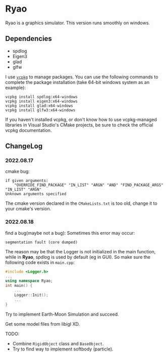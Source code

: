 # Ryao
Ryao is a graphics simulator. This version runs smoothly on windows.

## Dependencies
- spdlog
- Eigen3
- glad
- glfw

I use [`vcpkg`](https://github.com/microsoft/vcpkg) to manage packages.
You can use the following commands to complete the package installation (take 64-bit windows system as an example):
```shell
vcpkg install spdlog:x64-windows
vcpkg install eigen3:x64-windows
vcpkg install glad:x64-windows
vcpkg install glfw3:x64-windows
```
If you haven't installed vcpkg, or don't know how to use vcpkg-managed libraries in Visual Studio's CMake projects, be sure to check the official vcpkg documentation.

## ChangeLog
### 2022.08.17
cmake bug:
```
if given arguments: 
    "OVERRIDE_FIND_PACKAGE" "IN_LIST" "ARGN" "AND" "FIND_PACKAGE_ARGS" "IN_LIST" "ARGN"
Unknown arguments specified
```
The cmake version declared in the `CMakeLists.txt` is too old, change it to your cmake's version.
### 2022.08.18
find a bug(maybe not a bug): Sometimes this error may occur:
```
segmentation fault (core dumped)
```
The reason may be that the Logger is not initialized in the main function, while in **Ryao**, spdlog is used by default (eg in GUI).
So make sure the following code exists in `main.cpp`:
```c++
#include <Logger.h>
...
using namespace Ryao;
int main() {
    ...
    Logger::Init();
    ...
}
```

Try to implement Earth-Moon Simulation and succeed.

Get some model files from libigl XD.

TODO: 
- Combine `RigidObject` class and `BaseObject`.
- Try to find way to implement softbody (particle).